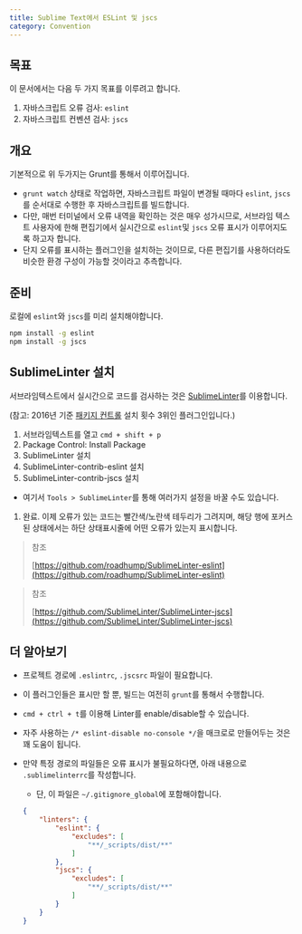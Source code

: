 ```yaml
---
title: Sublime Text에서 ESLint 및 jscs
category: Convention
---
```



## 목표
이 문서에서는 다음 두 가지 목표를 이루려고 합니다.

1. 자바스크립트 오류 검사: `eslint`
2. 자바스크립트 컨벤션 검사: `jscs`


## 개요
기본적으로 위 두가지는 Grunt를 통해서 이루어집니다.

* `grunt watch` 상태로 작업하면, 자바스크립트 파일이 변경될 때마다 `eslint`, `jscs`를 순서대로 수행한 후 자바스크립트를 빌드합니다.
* 다만, 매번 터미널에서 오류 내역을 확인하는 것은 매우 성가시므로, 서브라임 텍스트 사용자에 한해 편집기에서 실시간으로 `eslint`및 `jscs` 오류 표시가 이루어지도록 하고자 합니다.
* 단지 오류를 표시하는 플러그인을 설치하는 것이므로, 다른 편집기를 사용하더라도 비슷한 환경 구성이 가능할 것이라고 추측합니다.


## 준비
로컬에 `eslint`와 `jscs`를 미리 설치해야합니다.

```bash
npm install -g eslint
npm install -g jscs
```


## SublimeLinter 설치
서브라임텍스트에서 실시간으로 코드를 검사하는 것은 [SublimeLinter](http://www.sublimelinter.com/)를 이용합니다.

(참고: 2016년 기준 [패키지 컨트롤](https://packagecontrol.io/browse/popular) 설치 횟수 3위인 플러그인입니다.)

1. 서브라임텍스트를 열고 `cmd + shift + p`
1. Package Control: Install Package
1. SublimeLinter 설치
1. SublimeLinter-contrib-eslint 설치
1. SublimeLinter-contrib-jscs 설치
- 여기서 `Tools > SublimeLinter`를 통해 여러가지 설정을 바꿀 수도 있습니다.
1. 완료. 이제 오류가 있는 코드는 빨간색/노란색 테두리가 그려지며, 해당 행에 포커스된 상태에서는 하단 상태표시줄에 어떤 오류가 있는지 표시합니다.


> 참조
>
> [https://github.com/roadhump/SublimeLinter-eslint](https://github.com/roadhump/SublimeLinter-eslint)

> 참조
>
> [https://github.com/SublimeLinter/SublimeLinter-jscs](https://github.com/SublimeLinter/SublimeLinter-jscs)


## 더 알아보기
* 프로젝트 경로에 `.eslintrc`, `.jscsrc` 파일이 필요합니다.
* 이 플러그인들은 표시만 할 뿐, 빌드는 여전히 `grunt`를 통해서 수행합니다.
* `cmd + ctrl + t`를 이용해 Linter를 enable/disable할 수 있습니다.
* 자주 사용하는 `/* eslint-disable no-console */`을 매크로로 만들어두는 것은 꽤 도움이 됩니다.
* 만약 특정 경로의 파일들은 오류 표시가 불필요하다면, 아래 내용으로 `.sublimelinterrc`를 작성합니다.
  - 단, 이 파일은 `~/.gitignore_global`에 포함해야합니다.

  ```json
  {
      "linters": {
          "eslint": {
              "excludes": [
                  "**/_scripts/dist/**"
              ]
          },
          "jscs": {
              "excludes": [
                  "**/_scripts/dist/**"
              ]
          }
      }
  }
  ```
